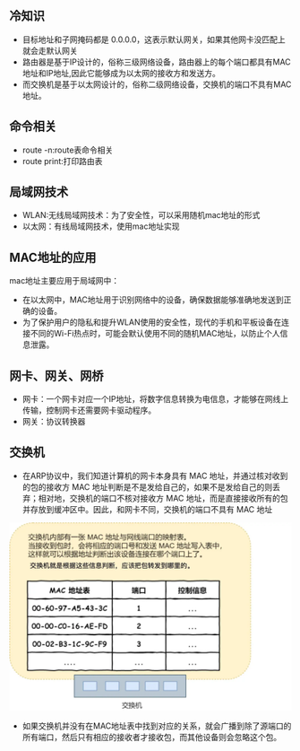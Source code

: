 ## 冷知识
- 目标地址和子网掩码都是 0.0.0.0，这表示默认网关，如果其他网卡没匹配上就会走默认网关
- 路由器是基于IP设计的，俗称三级网络设备，路由器上的每个端口都具有MAC地址和IP地址,因此它能够成为以太网的接收方和发送方。
- 而交换机是基于以太网设计的，俗称二级网络设备，交换机的端口不具有MAC地址。

## 命令相关
- route -n:route表命令相关
- route print:打印路由表

## 局域网技术
- WLAN:无线局域网技术：为了安全性，可以采用随机mac地址的形式
- 以太网：有线局域网技术，使用mac地址实现

## MAC地址的应用
mac地址主要应用于局域网中：
- 在以太网中，MAC地址用于识别网络中的设备，确保数据能够准确地发送到正确的设备。
- 为了保护用户的隐私和提升WLAN使用的安全性，现代的手机和平板设备在连接不同的Wi-Fi热点时，可能会默认使用不同的随机MAC地址，以防止个人信息泄露。

## 网卡、网关、网桥
- 网卡：一个网卡对应一个IP地址，将数字信息转换为电信息，才能够在网线上传输，控制网卡还需要网卡驱动程序。
- 网关：协议转换器

## 交换机
- 在ARP协议中，我们知道计算机的网卡本身具有 MAC 地址，并通过核对收到的包的接收方 MAC 地址判断是不是发给自己的，如果不是发给自己的则丢弃；相对地，交换机的端口不核对接收方 MAC 地址，而是直接接收所有的包并存放到缓冲区中。因此，和网卡不同，交换机的端口不具有 MAC 地址

![alt text](image-32.png)

- 如果交换机并没有在MAC地址表中找到对应的关系，就会广播到除了源端口的所有端口，然后只有相应的接收者才接收包，而其他设备则会忽略这个包。

